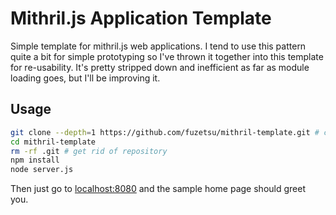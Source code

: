 # Mithril.js Application Template

Simple template for mithril.js web applications. I tend to use this pattern quite a bit for simple prototyping so I've thrown it together into this template for re-usability. It's pretty stripped down and inefficient as far as module loading goes, but I'll be improving it.

## Usage

```bash
git clone --depth=1 https://github.com/fuzetsu/mithril-template.git # clone repo without history
cd mithril-template 
rm -rf .git # get rid of repository
npm install
node server.js
```
Then just go to [localhost:8080](http://localhost:8080) and the sample home page should greet you.
